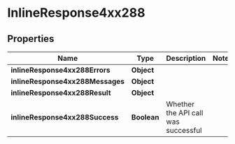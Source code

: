 # InlineResponse4xx288

## Properties
Name | Type | Description | Notes
------------ | ------------- | ------------- | -------------
**inlineResponse4xx288Errors** | **Object** |  | 
**inlineResponse4xx288Messages** | **Object** |  | 
**inlineResponse4xx288Result** | **Object** |  | 
**inlineResponse4xx288Success** | **Boolean** | Whether the API call was successful | 

